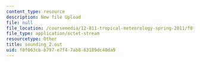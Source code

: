 ```yaml
---
content_type: resource
description: New file Upload
file: null
file_location: /coursemedia/12-811-tropical-meteorology-spring-2011/f0f063cbb797e7f47ab863189dc40da9_sounding_2.out
file_type: application/octet-stream
resourcetype: Other
title: sounding_2.out
uid: f0f063cb-b797-e7f4-7ab8-63189dc40da9
---
```

